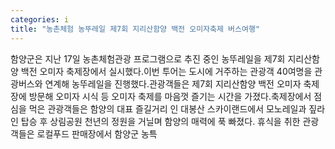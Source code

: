 ```yaml
---
categories: i
title: "농촌체험 농뚜레일 제7회 지리산함양 백전 오미자축제 버스여행"
---
```

함양군은 지난 17일 농촌체험관광 프로그램으로 추진 중인 농뚜레일을 제7회 지리산함양 백전 오미자 축제장에서 실시했다.이번 투어는 도시에 거주하는 관광객 40여명을 관광버스와 연계해 농뚜레일을 진행했다.관광객들은 제7회 지리산함양 백전 오미자 축제장에 방문해 오미자 시식 등 오미자 축제를 마음껏 즐기는 시간을 가졌다.축제장에서 점심을 먹은 관광객들은 함양의 대표 즐길거리 인 대봉산 스카이랜드에서 모노레일과 짚라인 탑승 후 상림공원 천년의 정원을 거닐며 함양의 매력에 푹 빠졌다. 휴식을 취한 관광객들은 로컬푸드 판매장에서 함양군 농특